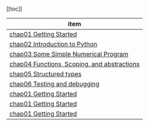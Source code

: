 [[toc]]

item |
--- |
[chap01 Getting Started](chap01.ipynb) |
[chap02 Introduction to Python ](chap02.ipynb) |
[chap03 Some Simple Numerical Program](chap03.ipynb) |
[chap04 Functions, Scoping, and abstractions](chap04.ipynb) |
[chap05 Structured types](chap05.ipynb) |
[chap06 Testing and debugging](chap06.ipynb) |
[chap01 Getting Started](chap01.ipynb) |
[chap01 Getting Started](chap01.ipynb) |
[chap01 Getting Started](chap01.ipynb) |

